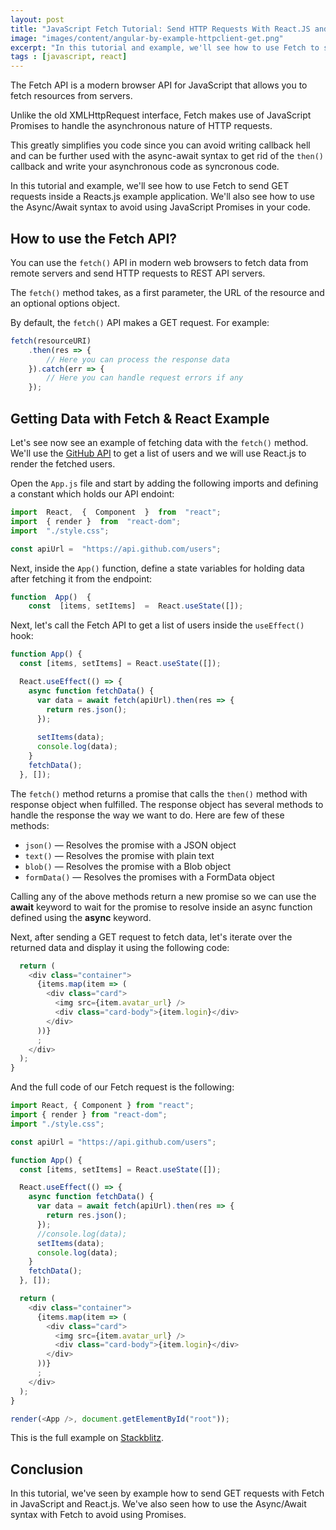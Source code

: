 ```yaml
---
layout: post
title: "JavaScript Fetch Tutorial: Send HTTP Requests With React.JS and Async-Await Example"
image: "images/content/angular-by-example-httpclient-get.png"
excerpt: "In this tutorial and example, we'll see how to use Fetch to send GET requests inside a Reacts.js example application. We'll also see how to use the Async/Await syntax to avoid using JavaScript Promises in your code" 
tags : [javascript, react] 
---
```



The Fetch API is a modern browser API for JavaScript that allows you to fetch resources from servers.

Unlike the old XMLHttpRequest interface, Fetch makes use of JavaScript Promises to handle the asynchronous nature of HTTP requests.
 
This greatly simplifies you code since you can avoid writing callback hell and can be further used with the async-await syntax to get rid of the `then()` callback and write your asynchronous code as syncronous code.
 
In this tutorial and example, we'll see how to use Fetch to send GET requests inside a Reacts.js example application. We'll also see how to use the Async/Await syntax to avoid using JavaScript Promises in your code.
     
## How to use the Fetch API?

You can use the `fetch()` API in modern web browsers to fetch data from remote servers and send HTTP requests to REST API servers.

The  `fetch()`  method takes, as a first parameter, the URL of the resource and an optional options object. 

By default, the `fetch()` API makes a GET request. For example:

```javascript
fetch(resourceURI)
    .then(res => {
        // Here you can process the response data
    }).catch(err => {
        // Here you can handle request errors if any
    });
```



## Getting Data with Fetch & React Example

Let's see now see an example of fetching data with the `fetch()` method. We'll use the [GitHub API](https://api.github.com/users/)  to get a list of users and we will use React.js to render the fetched users.

Open the `App.js` file and start by adding the following imports and defining a constant which holds our API endoint:

```js
import  React,  {  Component  }  from  "react";
import  { render }  from  "react-dom";
import  "./style.css";

const apiUrl =  "https://api.github.com/users";
```

Next, inside the `App()` function, define a state variables for holding data after fetching it from the endpoint:

```js
function  App()  {
	const  [items, setItems]  =  React.useState([]);
```

Next, let's call the Fetch API to get a list of users inside the `useEffect()` hook:

```javascript
function App() {
  const [items, setItems] = React.useState([]);

  React.useEffect(() => {
    async function fetchData() {
      var data = await fetch(apiUrl).then(res => {
        return res.json();
      });
      
      setItems(data);
      console.log(data);
    }
    fetchData();
  }, []);
```

The  `fetch()`  method returns a promise that calls the  `then()`  method with  response object when fulfilled. The response object has several methods to handle the response the way we want to do. Here are few of these methods:

-   `json()`  — Resolves the promise with a JSON object
-   `text()`  — Resolves the promise with plain text
-   `blob()`  — Resolves the promise with a Blob object
-   `formData()`  — Resolves the promises with a FormData object

Calling any of the above methods return a new promise so we can use the **await** keyword to wait for the promise to resolve inside an async function defined using the **async** keyword.

Next, after sending a GET request to fetch data, let's iterate over the returned data and display it using the following code:

```javascript
  return (
    <div class="container">
      {items.map(item => (
        <div class="card">
          <img src={item.avatar_url} />
          <div class="card-body">{item.login}</div>
        </div>
      ))}
      ;
    </div>
  );
}
```



And the full code of our Fetch request is the following:

```javascript
import React, { Component } from "react";
import { render } from "react-dom";
import "./style.css";

const apiUrl = "https://api.github.com/users";

function App() {
  const [items, setItems] = React.useState([]);

  React.useEffect(() => {
    async function fetchData() {
      var data = await fetch(apiUrl).then(res => {
        return res.json();
      });
      //console.log(data);
      setItems(data);
      console.log(data);
    }
    fetchData();
  }, []);

  return (
    <div class="container">
      {items.map(item => (
        <div class="card">
          <img src={item.avatar_url} />
          <div class="card-body">{item.login}</div>
        </div>
      ))}
      ;
    </div>
  );
}

render(<App />, document.getElementById("root"));
```

This is the full example on [Stackblitz](https://stackblitz.com/edit/react-fetch-usestate-and-useeffect-exampe?file=index.js).

## Conclusion

In this tutorial, we've seen by example how to send GET requests with Fetch in JavaScript and React.js. We've also seen how to use the Async/Await syntax with Fetch to avoid using Promises.
 
